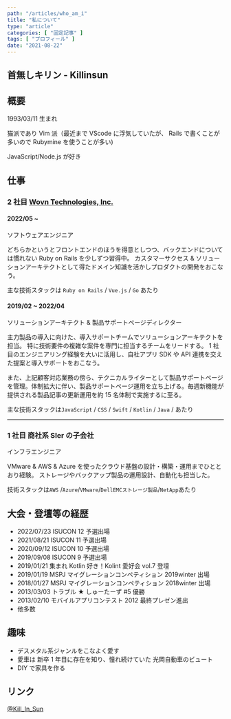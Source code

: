 ```yaml
---
path: "/articles/who_am_i"
title: "私について"
type: "article"
categories: [ "固定記事" ]
tags: [ "プロフィール" ]
date: "2021-08-22"
---
```


<style>

    .profile-image-wrapper {
        display: flex;
        justify-content: center;
    }

    .profile-image {
        width: 15rem;
        border-radius: 50% !important;
        display: flex;
        align-self: center;
    }

</style>

## 首無しキリン - Killinsun

## 概要

1993/03/11 生まれ

猫派であり Vim 派（最近まで VScode に浮気していたが、 Rails で書くことが多いので Rubymine を使うことが多い)

JavaScript/Node.js が好き

## 仕事

### 2 社目 [Wovn Technologies, Inc.](https://wovn.io/ja/about)

#### 2022/05 ~
ソフトウェアエンジニア

どちらかというとフロントエンドのほうを得意としつつ、バックエンドについては慣れない Ruby on Rails を少しずつ習得中。
カスタマーサクセス & ソリューションアーキテクトとして得たドメイン知識を活かしプロダクトの開発をおこなう。

主な技術スタックは `Ruby on Rails` / `Vue.js` / `Go` あたり

#### 2019/02 ~ 2022/04
ソリューションアーキテクト & 製品サポートページディレクター

主力製品の導入に向けた、導入サポートチームでソリューションアーキテクトを担当。
特に技術要件の複雑な案件を専門に担当するチームをリードする。
1 社目のエンジニアリング経験を大いに活用し、自社アプリ SDK や API 連携を交えた提案と導入サポートをおこなう。

また、上記顧客対応業務の傍ら、テクニカルライターとして製品サポートページを管理。体制拡大に伴い、製品サポートページ運用を立ち上げる。毎週新機能が提供される製品記事の更新運用を約
15 名体制で実施するに至る。

主な技術スタックは`JavaScript` / `CSS` / `Swift` / `Kotlin` / `Java` / あたり

---

### 1 社目 商社系 SIer の子会社

インフラエンジニア

VMware & AWS & Azure を使ったクラウド基盤の設計・構築・運用までひととおり経験。
ストレージやバックアップ製品の運用設計、自動化も担当した。

技術スタックは`AWS` /`Azure`/`VMware`/`DellEMCストレージ製品`/`NetApp`あたり

## 大会・登壇等の経歴

- 2022/07/23 ISUCON 12 予選出場
- 2021/08/21 ISUCON 11 予選出場
- 2020/09/12 ISUCON 10 予選出場
- 2019/09/08 ISUCON 9 予選出場
- 2019/01/21 集まれ Kotlin 好き！Kolint 愛好会 vol.7 登壇
- 2019/01/19 MSPJ マイグレーションコンペティション 2019winter 出場
- 2018/01/27 MSPJ マイグレーションコンペティション 2018winter 出場
- 2013/03/03 トラブル ★ しゅーたーず #5 優勝
- 2013/02/10 モバイルアプリコンテスト 2012 最終プレゼン進出
- 他多数

## 趣味

- デスメタル系ジャンルをこなよく愛す
- 愛車は 新卒 1 年目に存在を知り、憧れ続けていた 光岡自動車のビュート
- DIY で家具を作る

## リンク

<a href="https://twitter.com/kill_in_sun">@Kill_In_Sun</a>
